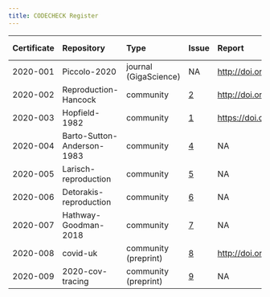 ```yaml
---
title: CODECHECK Register
---
```


|Certificate |Repository                 |Type                  |Issue                                                  |Report                                 |Check date |
|:-----------|:--------------------------|:---------------------|:---|:--------------------------------------|:----------|
|2020-001    |Piccolo-2020               |journal (GigaScience) |NA                                                     |http://doi.org/10.5281/zenodo.3674056  |2019-02-14 |
|2020-002    |Reproduction-Hancock       |community             |[2](https://github.com/codecheckers/register/issues/2) |http://doi.org/10.5281/zenodo.3750741  |2020-04-13 |
|2020-003    |Hopfield-1982              |community             |[1](https://github.com/codecheckers/register/issues/1) |https://doi.org/10.5281/zenodo.3741797 |2020-04-06 |
|2020-004    |Barto-Sutton-Anderson-1983 |community             |[4](https://github.com/codecheckers/register/issues/4) |NA                                     |NA         |
|2020-005    |Larisch-reproduction       |community             |[5](https://github.com/codecheckers/register/issues/5) |NA                                     |NA         |
|2020-006    |Detorakis-reproduction     |community             |[6](https://github.com/codecheckers/register/issues/6) |NA                                     |NA         |
|2020-007    |Hathway-Goodman-2018       |community             |[7](https://github.com/codecheckers/register/issues/7) |NA                                     |NA         |
|2020-008    |covid-uk                   |community (preprint)  |[8](https://github.com/codecheckers/register/issues/8) |http://doi.org/10.5281/zenodo.3746024  |2020-04-09 |
|2020-009    |2020-cov-tracing           |community (preprint)  |[9](https://github.com/codecheckers/register/issues/9) |NA                                     |NA         |
